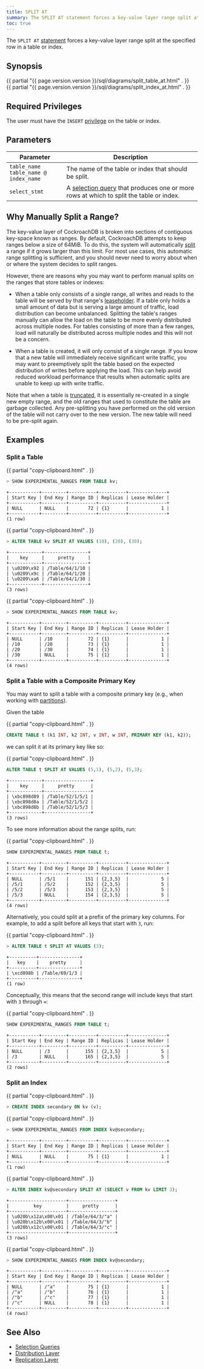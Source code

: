 ```yaml
---
title: SPLIT AT
summary: The SPLIT AT statement forces a key-value layer range split at the specified row in a table or index.
toc: true
---
```


The `SPLIT AT` [statement](sql-statements.html) forces a key-value layer range split at the specified row in a table or index.


## Synopsis

<section>{{ partial "{{ page.version.version }}/sql/diagrams/split_table_at.html" . }}</section>

<section>{{ partial "{{ page.version.version }}/sql/diagrams/split_index_at.html" . }}</section>

## Required Privileges

The user must have the `INSERT` [privilege](privileges.html) on the table or index.

## Parameters

| Parameter | Description |
|-----------|-------------|
| `table_name`<br>`table_name @ index_name` | The name of the table or index that should be split. |
| `select_stmt` | A [selection query](selection-queries.html) that produces one or more rows at which to split the table or index. |

## Why Manually Split a Range?

The key-value layer of CockroachDB is broken into sections of contiguous
key-space known as ranges. By default, CockroachDB attempts to keep ranges below
a size of 64MiB. To do this, the system will automatically [split](architecture/distribution-layer.html#range-splits)
a range if it grows larger than this limit. For most use cases, this automatic
range splitting is sufficient, and you should never need to worry about
when or where the system decides to split ranges.

However, there are reasons why you may want to perform manual splits on
the ranges that store tables or indexes:

- When a table only consists of a single range, all writes and reads to the
  table will be served by that range's [leaseholder](architecture/replication-layer.html#leases).
  If a table only holds a small amount of data but is serving a large amount of traffic,
  load distribution can become unbalanced. Splitting the table's ranges manually
  can allow the load on the table to be more evenly distributed across multiple
  nodes. For tables consisting of more than a few ranges, load will naturally
  be distributed across multiple nodes and this will not be a concern.

- When a table is created, it will only consist of a single range. If you know
  that a new table will immediately receive significant write
  traffic, you may want to preemptively split the table based on the expected
  distribution of writes before applying the load. This can help avoid reduced
  workload performance that results when automatic splits are unable to keep up
  with write traffic.

Note that when a table is [truncated](truncate.html), it is essentially re-created in a single new empty range, and the old ranges that used to constitute the table are garbage collected. Any pre-splitting you have performed on the old version of the table will not carry over to the new version. The new table will need to be pre-split again.

## Examples

### Split a Table

{{ partial "copy-clipboard.html" . }}
~~~ sql
> SHOW EXPERIMENTAL_RANGES FROM TABLE kv;
~~~

~~~
+-----------+---------+----------+----------+--------------+
| Start Key | End Key | Range ID | Replicas | Lease Holder |
+-----------+---------+----------+----------+--------------+
| NULL      | NULL    |       72 | {1}      |            1 |
+-----------+---------+----------+----------+--------------+
(1 row)
~~~

{{ partial "copy-clipboard.html" . }}
~~~ sql
> ALTER TABLE kv SPLIT AT VALUES (10), (20), (30);
~~~

~~~
+------------+----------------+
|    key     |     pretty     |
+------------+----------------+
| \u0209\x92 | /Table/64/1/10 |
| \u0209\x9c | /Table/64/1/20 |
| \u0209\xa6 | /Table/64/1/30 |
+------------+----------------+
(3 rows)
~~~

{{ partial "copy-clipboard.html" . }}
~~~ sql
> SHOW EXPERIMENTAL_RANGES FROM TABLE kv;
~~~

~~~
+-----------+---------+----------+----------+--------------+
| Start Key | End Key | Range ID | Replicas | Lease Holder |
+-----------+---------+----------+----------+--------------+
| NULL      | /10     |       72 | {1}      |            1 |
| /10       | /20     |       73 | {1}      |            1 |
| /20       | /30     |       74 | {1}      |            1 |
| /30       | NULL    |       75 | {1}      |            1 |
+-----------+---------+----------+----------+--------------+
(4 rows)
~~~

### Split a Table with a Composite Primary Key

You may want to split a table with a composite primary key (e.g., when working with [partitions](partitioning.html#partition-using-primary-key)).

Given the table

{{ partial "copy-clipboard.html" . }}
~~~ sql
CREATE TABLE t (k1 INT, k2 INT, v INT, w INT, PRIMARY KEY (k1, k2));
~~~

we can split it at its primary key like so:

{{ partial "copy-clipboard.html" . }}
~~~ sql
ALTER TABLE t SPLIT AT VALUES (5,1), (5,2), (5,3);
~~~

~~~
+------------+-----------------+
|    key     |     pretty      |
+------------+-----------------+
| \xbc898d89 | /Table/52/1/5/1 |
| \xbc898d8a | /Table/52/1/5/2 |
| \xbc898d8b | /Table/52/1/5/3 |
+------------+-----------------+
(3 rows)
~~~

To see more information about the range splits, run:

{{ partial "copy-clipboard.html" . }}
~~~ sql
SHOW EXPERIMENTAL_RANGES FROM TABLE t;
~~~

~~~
+-----------+---------+----------+----------+--------------+
| Start Key | End Key | Range ID | Replicas | Lease Holder |
+-----------+---------+----------+----------+--------------+
| NULL      | /5/1    |      151 | {2,3,5}  |            5 |
| /5/1      | /5/2    |      152 | {2,3,5}  |            5 |
| /5/2      | /5/3    |      153 | {2,3,5}  |            5 |
| /5/3      | NULL    |      154 | {2,3,5}  |            5 |
+-----------+---------+----------+----------+--------------+
(4 rows)
~~~

Alternatively, you could split at a prefix of the primary key columns. For example, to add a split before all keys that start with `3`, run:

{{ partial "copy-clipboard.html" . }}
~~~ sql
> ALTER TABLE t SPLIT AT VALUES (3);
~~~

~~~
+----------+---------------+
|   key    |    pretty     |
+----------+---------------+
| \xcd898b | /Table/69/1/3 |
+----------+---------------+
(1 row)
~~~

Conceptually, this means that the second range will include keys that start with `3` through `∞`:

{{ partial "copy-clipboard.html" . }}
~~~ sql
SHOW EXPERIMENTAL_RANGES FROM TABLE t;
~~~

~~~
+-----------+---------+----------+----------+--------------+
| Start Key | End Key | Range ID | Replicas | Lease Holder |
+-----------+---------+----------+----------+--------------+
| NULL      | /3      |      155 | {2,3,5}  |            5 |
| /3        | NULL    |      165 | {2,3,5}  |            5 |
+-----------+---------+----------+----------+--------------+
(2 rows)
~~~

### Split an Index

{{ partial "copy-clipboard.html" . }}
~~~ sql
> CREATE INDEX secondary ON kv (v);
~~~

{{ partial "copy-clipboard.html" . }}
~~~ sql
> SHOW EXPERIMENTAL_RANGES FROM INDEX kv@secondary;
~~~

~~~
+-----------+---------+----------+----------+--------------+
| Start Key | End Key | Range ID | Replicas | Lease Holder |
+-----------+---------+----------+----------+--------------+
| NULL      | NULL    |       75 | {1}      |            1 |
+-----------+---------+----------+----------+--------------+
(1 row)
~~~

{{ partial "copy-clipboard.html" . }}
~~~ sql
> ALTER INDEX kv@secondary SPLIT AT (SELECT v FROM kv LIMIT 3);
~~~

~~~
+---------------------+-----------------+
|         key         |     pretty      |
+---------------------+-----------------+
| \u020b\x12a\x00\x01 | /Table/64/3/"a" |
| \u020b\x12b\x00\x01 | /Table/64/3/"b" |
| \u020b\x12c\x00\x01 | /Table/64/3/"c" |
+---------------------+-----------------+
(3 rows)
~~~

{{ partial "copy-clipboard.html" . }}
~~~ sql
> SHOW EXPERIMENTAL_RANGES FROM INDEX kv@secondary;
~~~

~~~
+-----------+---------+----------+----------+--------------+
| Start Key | End Key | Range ID | Replicas | Lease Holder |
+-----------+---------+----------+----------+--------------+
| NULL      | /"a"    |       75 | {1}      |            1 |
| /"a"      | /"b"    |       76 | {1}      |            1 |
| /"b"      | /"c"    |       77 | {1}      |            1 |
| /"c"      | NULL    |       78 | {1}      |            1 |
+-----------+---------+----------+----------+--------------+
(4 rows)
~~~

## See Also

- [Selection Queries](selection-queries.html)
- [Distribution Layer](architecture/distribution-layer.html)
- [Replication Layer](architecture/replication-layer.html)
